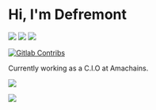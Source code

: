 # Hi, I'm Defremont 

![](https://komarev.com/ghpvc/?username=defremont)
[![](https://img.shields.io/badge/-Gitlab-000?style=flat-square&logo=Gitlab&logoColor=white)](https://gitlab.com/defremont)
[![](https://img.shields.io/badge/-LinkedIn-blue?style=flat-square&logo=Linkedin&logoColor=white)](https://www.linkedin.com/in/andredefremont)

[![Gitlab Contribs](https://img.shields.io/endpoint?color=orange&logo=gitlab&style=for-the-badge&url=https%3A%2F%2Funtitled-d04zz39ekobr.runkit.sh)](https://gitlab.com/defremont)

Currently working as a C.I.O at Amachains.


![](https://github-readme-stats.vercel.app/api?username=defremont&count_private=true&show_icons=true&theme=dark)

![](https://github-readme-stats.vercel.app/api/top-langs/?username=defremont&layout=compact)
